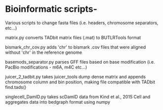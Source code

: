 # Bioinformatic scripts-
Various scripts to change fasta files (i.e. headers, chromosome separators, etc...)

matrix.py converts TADbit matrix files (.mat) to BUTLRTools format 

bismark_chr_cov.py adds 'chr' to bismark .cov files that were aligned without 'chr' in the reference genome

basemods_separator.py parses GFF files based on base modification (i.e. PacBio modifications - m6A, m4C etc...) 

juicer_2_tadbit.py takes juicer_tools dump dense matrix and appends chromosome column and bin position, making file compatible with TADbit find.tads()

singlecell_DamID.py takes scDamID data from Kind et al., 2015 Cell and aggregates data into bedgraph format using numpy
